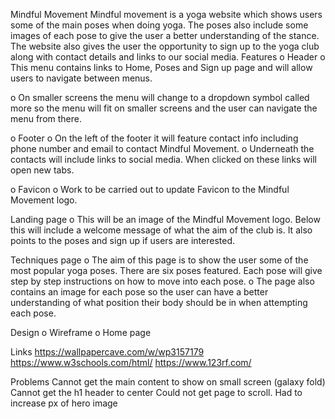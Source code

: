 Mindful Movement
Mindful movement is a yoga website which shows users some of the main poses when doing yoga. The poses also include some images of each pose to give the user a better understanding of the stance. The website also gives the user the opportunity to sign up to the yoga club along with contact details and links to our social media.
Features
o	Header
o	This menu contains links to Home, Poses and Sign up page and will allow users to navigate between menus.

o	On smaller screens the menu will change to a dropdown symbol called more so the menu will fit on smaller screens and the user can navigate the menu from there.

o	Footer
o	On the left of the footer it will feature contact info including phone number and email to contact Mindful Movement.
o	Underneath the contacts will include links to social media. When clicked on these links will open new tabs.

o	Favicon
o	Work to be carried out to update Favicon to the Mindful Movement logo.

Landing page
o	This will be an image of the Mindful Movement logo. Below this will include a welcome message of what the aim of the club is. It also points to the poses and sign up if users are interested.

Techniques page
o	The aim of this page is to show the user some of the most popular yoga poses. There are six poses featured. Each pose will give step by step instructions on how to move into each pose.
o	The page also contains an image for each pose so the user can have a better understanding of what position their body should be in when attempting each pose.

Design
o	Wireframe
o	Home page

Links
<https://wallpapercave.com/w/wp3157179>
<https://www.w3schools.com/html/>
<https://www.123rf.com/>

Problems
Cannot get the main content to show on small screen (galaxy fold)
Cannot get the h1 header to center
Could not get page to scroll. Had to increase px of hero image
